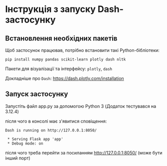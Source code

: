 # Інструкція з запуску Dash-застосунку

## Встановлення необхідних пакетів

Щоб застосунок працював, потрібно встановити такі Python-бібліотеки:

```
pip install numpy pandas scikit-learn plotly dash nltk
```
Пакети для візуалізації та інтерфейсу: `plotly`, `dash`

Докладніше про `Dash`: https://dash.plotly.com/installation


## Запуск застосунку
Запустіть файл app.py за допомогою Python 3 (Додаток тестувався на 3.12.4)

після чого в консолі має з'явитися сповіщення:
```
Dash is running on http://127.0.0.1:8050/

 * Serving Flask app 'app'
 * Debug mode: on
```

після чого треба перейти за посиланням http://127.0.0.1:8050/ (може бути інший порт)
